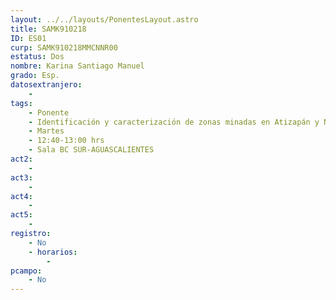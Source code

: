 ```yaml
---
layout: ../../layouts/PonentesLayout.astro
title: SAMK910218
ID: ES01
curp: SAMK910218MMCNNR00
estatus: Dos
nombre: Karina Santiago Manuel
grado: Esp.
datosextranjero:
    - 
tags:
    - Ponente
    - Identificación y caracterización de zonas minadas en Atizapán y Naucalpan
    - Martes
    - 12:40-13:00 hrs
    - Sala BC SUR-AGUASCALIENTES 
act2: 
    - 
act3: 
    - 
act4: 
    - 
act5: 
    - 
registro:
    - No
    - horarios:
        -
pcampo:
    - No
---
```

